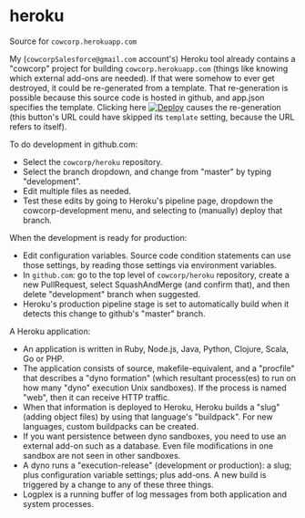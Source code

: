 # heroku
<p>Source for <nobr><code>cowcorp.herokuapp.com</code></nobr></p>
<p>
My <nobr>(<code>cowcorpSalesforce@gmail.com</code> account's) Heroku</nobr> tool already contains a "cowcorp" project for building <nobr><code>cowcorp.herokuapp.com</code></nobr> (things like knowing which external add-ons are needed).
If that were somehow to ever get destroyed, it could be re-generated from a template.
That re-generation is possible because this source code is hosted in github, and app.json specifies the template.
Clicking here <a href="https://heroku.com/deploy?template=https://github.com/cowcorp/heroku"><img src="https://www.herokucdn.com/deploy/button.svg" alt="Deploy"></a> causes the re-generation (this button's URL could have skipped its <nobr><code>template</code></nobr> setting, because the URL refers to itself).
</p>
<p>To do development in github.com:</p>
<ul><li>Select the <nobr><code>cowcorp/heroku</code></nobr> repository.</li>
<li>Select the branch dropdown, and change from "master" by typing "development".</li>
<li>Edit multiple files as needed.</li>
<li>Test these edits by going to Heroku's pipeline page, dropdown the cowcorp-development menu, and selecting to (manually) deploy that branch.</li></ul>
<p>When the development is ready for production:</p>
<ul><li>Edit configuration variables. Source code condition statements can use those settings, by reading those settings via environment variables.</li>
<li>In <nobr><code>github.com</code>:</nobr> go to the top level of <nobr><code>cowcorp/heroku</code></nobr> repository, create a new PullRequest, select SquashAndMerge (and confirm that), and then delete "development" branch when suggested.</li>
<li>Heroku's production pipeline stage is set to automatically build when it detects this change to github's "master" branch.</li></ul>
<p>A Heroku application:</p>
<ul><li>An application is written in Ruby, Node.js, Java, Python, Clojure, Scala, Go or PHP.</li>
<li>The application consists of source, makefile-equivalent, and a "procfile" that describes a "dyno formation" (which resultant process(es) to run on how many "dyno" execution Unix sandboxes). If the process is named "web", then it can receive HTTP traffic.</li>
<li>When that information is deployed to Heroku, Heroku builds a "slug" (adding object files) by using that language's "buildpack". For new languages, custom buildpacks can be created.</li>
<li>If you want persistence between dyno sandboxes, you need to use an external add-on such as a database. Even file modifications in one sandbox are not seen in other sandboxes.</li>
<li>A dyno runs a "execution-release" (development or production): a slug; plus configuration variable settings; plus add-ons. A new build is triggered by a change to any of these three things.</li>
<li>Logplex is a running buffer of log messages from both application and system processes.</li></ul>
